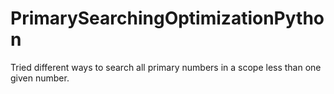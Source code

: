 # PrimarySearchingOptimizationPython

Tried different ways to search all primary numbers in a scope less than one given number.